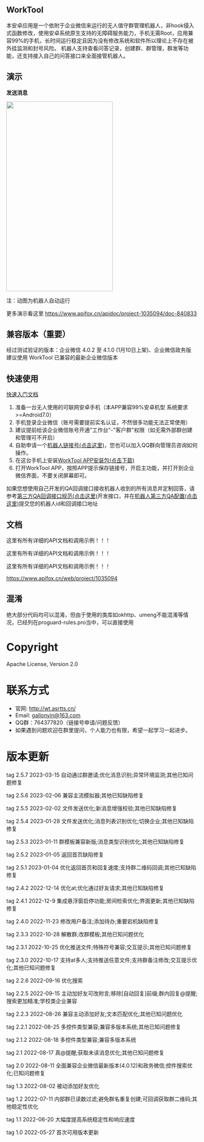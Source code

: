 ## WorkTool

本安卓应用是一个依附于企业微信来运行的无人值守群管理机器人，非hook侵入式函数修改，使用安卓系统原生支持的无障碍服务能力，手机无需Root，应用兼容99%的手机，长时间运行稳定且因为没有修改系统和软件所以理论上不存在被外挂监测和封号风险。
机器人支持查看问答记录，创建群、群管理，群发等功能，还支持接入自己的问答接口来全面接管机器人。

## 演示

**发送消息**

<img src="https://github.com/gallonyin/worktool/blob/master/images/send_message.gif"  height="500" width="280">

注：动图为机器人自动运行

更多演示看这里
https://www.apifox.cn/apidoc/project-1035094/doc-840833

## 兼容版本（重要）

经过测试验证的版本：企业微信 4.0.2 至 4.1.0 (1月10日上架)、企业微信政务版
建议使用 WorkTool 已兼容的最新企业微信版本

## 快速使用

[快速入门文档](https://www.apifox.cn/apidoc/project-1035094/doc-850007)

1. 准备一台无人使用的可联网安卓手机（本APP兼容99%安卓机型 系统要求>=Android7.0）
2. 手机登录企业微信（账号需要提前实名认证，不然很多功能无法正常使用）
3. 建议提前给该企业微信账号开通"工作台"-"客户群"权限（如无需外部群创建和管理可不开启）
4. 自助申请一个[机器人链接号(点击这里)](https://wt.asrtts.cn/regist.html)，您也可以加入QQ群向管理员咨询如何操作。
5. 在这台手机上安装[WorkTool APP安装包(点击下载)](https://cdn.asrtts.cn/uploads/worktool/apk/worktool-2.5.7.apk)
6. 打开WorkTool APP，按照APP提示保存链接号，开启主功能，并打开到企业微信界面，不要关闭屏幕即可。

如果您想使用自己开发的QA回调接口接收机器人收到的所有消息并定制回答，请参考[第三方QA回调接口规范(点击这里)](https://www.apifox.cn/apidoc/project-1035094/doc-861677)开发接口，并在[机器人第三方QA配置(点击这里)](https://www.apifox.cn/apidoc/project-1035094/api-22587884)提交您的机器人id和回调接口地址

## 文档

这里有所有详细的API文档和调用示例！！！

这里有所有详细的API文档和调用示例！！！

这里有所有详细的API文档和调用示例！！！

https://www.apifox.cn/web/project/1035094

## 混淆

绝大部分代码均可以混淆，但由于使用的类库如okhttp、umeng不能混淆等情况，已经列在proguard-rules.pro当中，可以直接使用

#  Copyright

Apache License, Version 2.0

#  联系方式

- 官网: http://wt.asrtts.cn/
- Email: gallonyin@163.com
- QQ群：764377820（链接号申请/问题反馈）
- 如果遇到问题欢迎在群里提问，个人能力也有限，希望一起学习一起进步。

# 版本更新

tag 2.5.7 2023-03-15 自动通过群邀请;优化消息识别;异常环境监测;其他已知问题修复

tag 2.5.6 2023-02-06 兼容主流模拟器;其他已知缺陷修复

tag 2.5.5 2023-02-02 文件发送优化;新消息增强校验;其他已知缺陷修复

tag 2.5.4 2023-01-28 文件发送优化;消息列表识别优化;切换企业;其他已知缺陷修复

tag 2.5.3 2023-01-11 群模板兼容新版;消息类型识别优化;其他已知缺陷修复

tag 2.5.2 2023-01-05 返回首页缺陷修复

tag 2.5.1 2023-01-04 优化返回首页和回复速度;支持群二维码回调;其他已知缺陷修复

tag 2.4.2 2022-12-14 优化at;优化通过好友请求;其他已知缺陷修复

tag 2.4.1 2022-12-9 集成悬浮窗启停功能;房间检索优化;界面更新;其他已知缺陷修复

tag 2.4.0 2022-11-23 修改用户备注;添加待办;重要宕机缺陷修复

tag 2.3.3 2022-10-28 解散群;改群模板;其他已知问题优化

tag 2.3.1 2022-10-25 优化推送文件;特殊符号兼容;交互提示;其他已知问题修复

tag 2.3.0 2022-10-17 支持at多人;支持推送任意文件;支持群备注修改;交互提示优化;其他已知问题修复

tag 2.2.6 2022-09-16 优化搜索

tag 2.2.5 2022-09-15 主动加好友可改附言;移除[自动回复]前缀;群内回复@提醒;搜索更加精准;学校类企业兼容

tag 2.2.3 2022-08-26 兼容主动添加好友;文本匹配优化;其他已知问题优化

tag 2.2.1 2022-08-25 多控件类型兼容;兼容多版本系统;其他已知问题修复

tag 2.1.2 2022-08-18 多控件类型兼容;兼容多版本系统

tag 2.1 2022-08-17 真@提醒;获取未读消息优化;其他已知问题修复

tag 2.0 2022-08-11 全面兼容企业微信最新版本(4.0.12)和政务微信;控件搜索优化;已知问题修复

tag 1.3 2022-08-02 被动添加好友优化

tag 1.2 2022-07-11 内部群已读数过滤;避免群名重复创建;可回调获取群二维码;其他稳定性优化

tag 1.1 2022-06-20 大幅度提高系统稳定性和响应速度

tag 1.0 2022-05-27 首次可用版本更新
